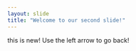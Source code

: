 ```yaml
---
layout: slide
title: "Welcome to our second slide!"
---
```

this is new!
Use the left arrow to go back!
